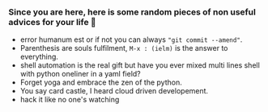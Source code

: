 ### Since you are here, here is some random pieces of non useful advices for your life 👋

* error humanum est or if not you can always `"git commit --amend"`.
* Parenthesis are souls fulfilment, `M-x : (ielm)` is the answer to everything.
* shell automation is the real gift but have you ever mixed multi lines shell with python oneliner in a yaml field? 
* Forget yoga and embrace the zen of the python.
* You say card castle, I heard cloud driven developement.
* hack it like no one's watching
